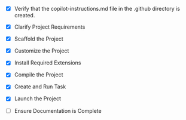 <!-- Use this file to provide workspace-specific custom instructions to Copilot. For more details, visit https://code.visualstudio.com/docs/copilot/copilot-customization#_use-a-githubcopilotinstructionsmd-file -->
- [x] Verify that the copilot-instructions.md file in the .github directory is created.

- [x] Clarify Project Requirements
	<!-- Modern Next.js project with TypeScript, Tailwind CSS, hero section, modern design -->

- [x] Scaffold the Project
	<!-- Next.js project created with TypeScript, Tailwind CSS, ESLint and App Router -->

- [x] Customize the Project
	<!-- Modern hero section with gradient background and features section created -->

- [x] Install Required Extensions
	<!-- No specific extensions needed -->

- [x] Compile the Project
	<!-- Development server running successfully on localhost:3000 -->

- [x] Create and Run Task
	<!-- Development task created and running on port 3001 -->

- [x] Launch the Project
	<!-- Project launched and accessible at http://localhost:3001 -->

- [ ] Ensure Documentation is Complete
	<!-- Update README and cleanup instructions -->
